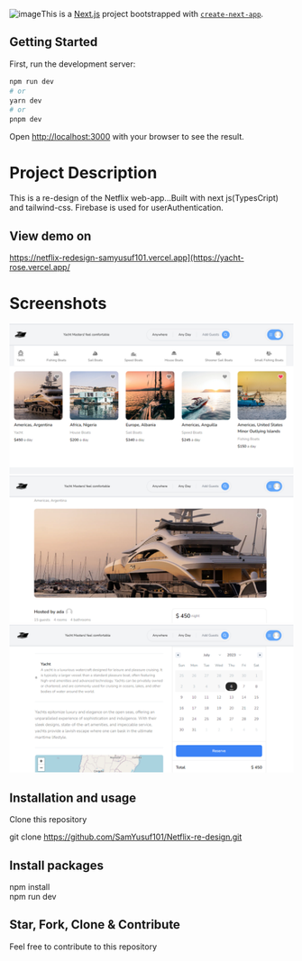 ![image](https://github.com/SamYusuf101/yacht/assets/61166207/5497812d-d5a7-4a5a-a629-dfbb53b4d3b6)This is a [Next.js](https://nextjs.org/) project bootstrapped with [`create-next-app`](https://github.com/vercel/next.js/tree/canary/packages/create-next-app).

## Getting Started

First, run the development server:

```bash
npm run dev
# or
yarn dev
# or
pnpm dev
```

Open [http://localhost:3000](http://localhost:3000) with your browser to see the result.
# Project Description

This is a re-design of the Netflix web-app...Built with next js(TypesCript) and tailwind-css. Firebase is used for userAuthentication.

## View demo on

https://netflix-redesign-samyusuf101.vercel.app](https://yacht-rose.vercel.app/

# Screenshots
![yacht](public/images/yacht1.png)
![yacht](public/images/yacht2.png)
![yacht](public/images/yacht3.png)




## Installation and usage

Clone this repository

git clone https://github.com/SamYusuf101/Netflix-re-design.git

## Install packages

npm install\
npm run dev

## Star, Fork, Clone & Contribute

Feel free to contribute to this repository

